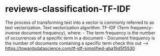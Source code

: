 # reviews-classification-TF-IDF

The process of transforming text into a vector is commonly referred to as text vectorization.
Text vectorization algorithm: TF-IDF (Term frequency-inverse document frequency), where:
      - The term frequency is the number of occurrences of a specific term in a document
      - Document frequency is the number of documents containing a specific term
check this out --> https://towardsdatascience.com/tf-idf-simplified-aba19d5f5530
